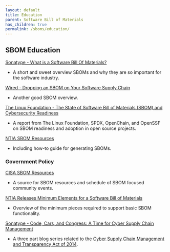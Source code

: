 ```yaml
---
layout: default
title: Education
parent: Software Bill of Materials
has_children: true
permalink: /sboms/education/
---
```


## SBOM Education

[Sonatype - What is a Software Bill Of Materials?](https://blog.sonatype.com/what-is-a-software-bill-of-materials)
- A short and sweet overview SBOMs and why they are so important for the software industry.

[Wired - Dropping an SBOM on Your Software Supply Chain](https://www.wired.com/sponsored/story/dropping-an-sbom-on-your-software-supply-chain/)
- Another good SBOM overview.

[The Linux Foundation - The State of Software Bill of Materials (SBOM) and Cybersecurity Readiness](https://www.linuxfoundation.org/tools/the-state-of-software-bill-of-materials-sbom-and-cybersecurity-readiness/)
- A report from The Linux Foundation, SPDX, OpenChain, and OpenSSF on SBOM readiness and adoption in open source projects.

[NTIA SBOM Resources](https://www.ntia.gov/SBOM)
- Including how-to guide for generating SBOMs.

### Government Policy

[CISA SBOM Resources](https://www.cisa.gov/sbom)
- A source for SBOM resources and schedule of SBOM focused community events.

[NTIA Releases Minimum Elements for a Software Bill of Materials](https://www.ntia.doc.gov/blog/2021/ntia-releases-minimum-elements-software-bill-materials)
- Overview of the minimum pieces required to support basic SBOM functionality.

[Sonatype - Code, Cars, and Congress: A Time for Cyber Supply Chain Management](https://blog.sonatype.com/2014/12/cyber-supply-chain-management-part1/#.VIYbC1Yzd6k)
- A three part blog series related to the [Cyber Supply Chain Management and Transparency Act of 2014](https://www.congress.gov/bill/113th-congress/house-bill/5793).